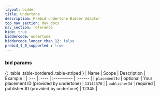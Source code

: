 ```yaml
---
layout: bidder
title: Undertone
description: Prebid undertone Bidder Adaptor
top_nav_section: dev_docs
nav_section: reference
hide: true
biddercode: undertone
biddercode_longer_than_12: false
prebid_1_0_supported : true
---
```


 

### bid params

{: .table .table-bordered .table-striped }
| Name | Scope | Description | Example |
| :--- | :---- | :---------- | :------ |
| `placementId` | optional | Your placement ID (provided by undertone)  | `13144370` |
| `publisherId` | required | publisher ID (provided by undertone) | 12345 |
